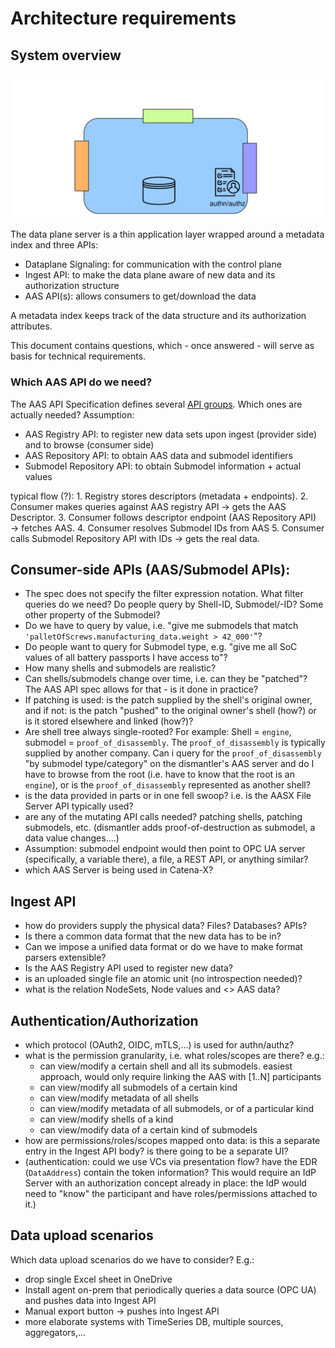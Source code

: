 # Architecture requirements

## System overview

![overview](overview.svg)

The data plane server is a thin application layer wrapped around a metadata index and three APIs:

- Dataplane Signaling: for communication with the control plane
- Ingest API: to make the data plane aware of new data and its authorization structure
- AAS API(s): allows consumers to get/download the data

A metadata index keeps track of the data structure and its authorization attributes.

This document contains questions, which - once answered - will serve as basis for technical requirements.

### Which AAS API do we need?

The AAS API Specification defines several [API groups](https://app.swaggerhub.com/apis/Plattform_i40/Entire-API-Collection/V3.1.1#/). Which ones are actually needed?
Assumption:

- AAS Registry API: to register new data sets upon ingest (provider side) and to browse (consumer side)
- AAS Repository API: to obtain AAS data and submodel identifiers
- Submodel Repository API: to obtain Submodel information + actual values

typical flow (?): 1. Registry stores descriptors (metadata + endpoints). 2. Consumer makes queries against AAS registry API → gets the AAS Descriptor. 3. Consumer follows descriptor endpoint (AAS Repository API) → fetches AAS. 4. Consumer resolves Submodel IDs from AAS 5. Consumer calls Submodel Repository API with IDs → gets the real data.

## Consumer-side APIs (AAS/Submodel APIs):

- The spec does not specify the filter expression notation. What filter queries do we need? Do people query by Shell-ID, Submodel/-ID? Some other property of the Submodel?
- Do we have to query by value, i.e. "give me submodels that match `'palletOfScrews.manufacturing_data.weight > 42_000'`"?
- Do people want to query for Submodel type, e.g. "give me all SoC values of all battery passports I have access to"?
- How many shells and submodels are realistic?
- Can shells/submodels change over time, i.e. can they be "patched"? The AAS API spec allows for that - is it done in practice?
- If patching is used: is the patch supplied by the shell's original owner, and if not: is the patch "pushed" to the original owner's shell (how?) or is it stored elsewhere and linked (how?)?
- Are shell tree always single-rooted? For example: Shell = `engine`, submodel = `proof_of_disassembly`. The `proof_of_disassembly` is typically supplied by another company. Can i query for the `proof_of_disassembly` "by submodel type/category" on the dismantler's AAS server and do I have to browse from the root (i.e. have to know that the root is an `engine`), or is the `proof_of_disassembly` represented as another shell?
- is the data provided in parts or in one fell swoop? i.e. is the AASX File Server API typically used?
- are any of the mutating API calls needed? patching shells, patching submodels, etc. (dismantler adds proof-of-destruction as submodel, a data value changes....)
- Assumption: submodel endpoint would then point to OPC UA server (specifically, a variable there), a file, a REST API, or anything similar?
- which AAS Server is being used in Catena-X?

## Ingest API

- how do providers supply the physical data? Files? Databases? APIs?
- Is there a common data format that the new data has to be in?
- Can we impose a unified data format or do we have to make format parsers extensible?
- Is the AAS Registry API used to register new data?
- is an uploaded single file an atomic unit (no introspection needed)?
- what is the relation NodeSets, Node values and <> AAS data?

## Authentication/Authorization

- which protocol (OAuth2, OIDC, mTLS,...) is used for authn/authz?
- what is the permission granularity, i.e. what roles/scopes are there? e.g.:
  - can view/modify a certain shell and all its submodels. easiest approach, would only require linking the AAS with [1..N] participants
  - can view/modify all submodels of a certain kind
  - can view/modify metadata of all shells
  - can view/modify metadata of all submodels, or of a particular kind
  - can view/modify shells of a kind
  - can view/modify data of a certain kind of submodels
- how are permissions/roles/scopes mapped onto data: is this a separate entry in the Ingest API body? is there going to be a separate UI?
- (authentication: could we use VCs via presentation flow? have the EDR (`DataAddress`) contain the token information? This would require an IdP Server with an authorization concept already in place: the IdP would need to "know" the participant and have roles/permissions attached to it.)

## Data upload scenarios

Which data upload scenarios do we have to consider? E.g.:

- drop single Excel sheet in OneDrive
- Install agent on-prem that periodically queries a data source (OPC UA) and pushes data into Ingest API
- Manual export button -> pushes into Ingest API
- more elaborate systems with TimeSeries DB, multiple sources, aggregators,...
